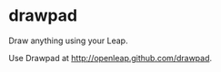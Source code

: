 drawpad
=======

Draw anything using your Leap. 

Use Drawpad at http://openleap.github.com/drawpad.
